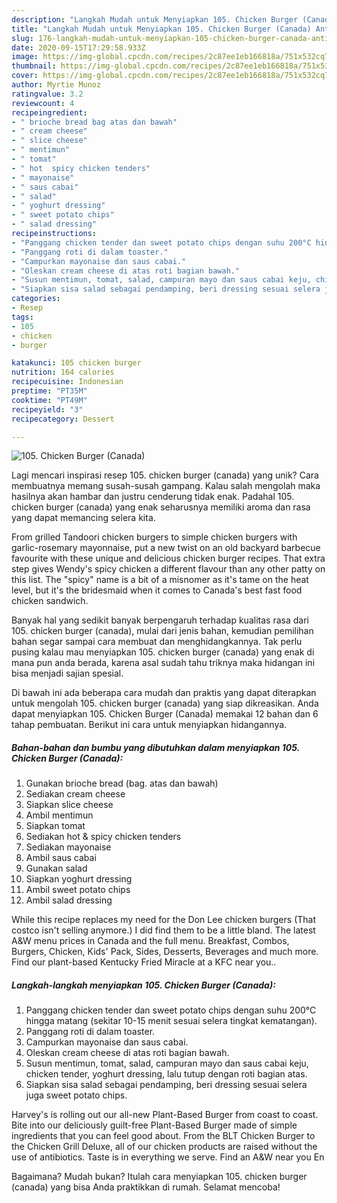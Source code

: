 ```yaml
---
description: "Langkah Mudah untuk Menyiapkan 105. Chicken Burger (Canada) Anti Gagal"
title: "Langkah Mudah untuk Menyiapkan 105. Chicken Burger (Canada) Anti Gagal"
slug: 176-langkah-mudah-untuk-menyiapkan-105-chicken-burger-canada-anti-gagal
date: 2020-09-15T17:29:58.933Z
image: https://img-global.cpcdn.com/recipes/2c87ee1eb166818a/751x532cq70/105-chicken-burger-canada-foto-resep-utama.jpg
thumbnail: https://img-global.cpcdn.com/recipes/2c87ee1eb166818a/751x532cq70/105-chicken-burger-canada-foto-resep-utama.jpg
cover: https://img-global.cpcdn.com/recipes/2c87ee1eb166818a/751x532cq70/105-chicken-burger-canada-foto-resep-utama.jpg
author: Myrtie Munoz
ratingvalue: 3.2
reviewcount: 4
recipeingredient:
- " brioche bread bag atas dan bawah"
- " cream cheese"
- " slice cheese"
- " mentimun"
- " tomat"
- " hot  spicy chicken tenders"
- " mayonaise"
- " saus cabai"
- " salad"
- " yoghurt dressing"
- " sweet potato chips"
- " salad dressing"
recipeinstructions:
- "Panggang chicken tender dan sweet potato chips dengan suhu 200°C hingga matang (sekitar 10-15 menit sesuai selera tingkat kematangan)."
- "Panggang roti di dalam toaster."
- "Campurkan mayonaise dan saus cabai."
- "Oleskan cream cheese di atas roti bagian bawah."
- "Susun mentimun, tomat, salad, campuran mayo dan saus cabai keju, chicken tender, yoghurt dressing, lalu tutup dengan roti bagian atas."
- "Siapkan sisa salad sebagai pendamping, beri dressing sesuai selera juga sweet potato chips."
categories:
- Resep
tags:
- 105
- chicken
- burger

katakunci: 105 chicken burger 
nutrition: 164 calories
recipecuisine: Indonesian
preptime: "PT35M"
cooktime: "PT49M"
recipeyield: "3"
recipecategory: Dessert

---
```



![105. Chicken Burger (Canada)](https://img-global.cpcdn.com/recipes/2c87ee1eb166818a/751x532cq70/105-chicken-burger-canada-foto-resep-utama.jpg)

Lagi mencari inspirasi resep 105. chicken burger (canada) yang unik? Cara membuatnya memang susah-susah gampang. Kalau salah mengolah maka hasilnya akan hambar dan justru cenderung tidak enak. Padahal 105. chicken burger (canada) yang enak seharusnya memiliki aroma dan rasa yang dapat memancing selera kita.

From grilled Tandoori chicken burgers to simple chicken burgers with garlic-rosemary mayonnaise, put a new twist on an old backyard barbecue favourite with these unique and delicious chicken burger recipes. That extra step gives Wendy&#39;s spicy chicken a different flavour than any other patty on this list. The &#34;spicy&#34; name is a bit of a misnomer as it&#39;s tame on the heat level, but it&#39;s the bridesmaid when it comes to Canada&#39;s best fast food chicken sandwich.

Banyak hal yang sedikit banyak berpengaruh terhadap kualitas rasa dari 105. chicken burger (canada), mulai dari jenis bahan, kemudian pemilihan bahan segar sampai cara membuat dan menghidangkannya. Tak perlu pusing kalau mau menyiapkan 105. chicken burger (canada) yang enak di mana pun anda berada, karena asal sudah tahu triknya maka hidangan ini bisa menjadi sajian spesial.


Di bawah ini ada beberapa cara mudah dan praktis yang dapat diterapkan untuk mengolah 105. chicken burger (canada) yang siap dikreasikan. Anda dapat menyiapkan 105. Chicken Burger (Canada) memakai 12 bahan dan 6 tahap pembuatan. Berikut ini cara untuk menyiapkan hidangannya.

<!--inarticleads1-->

##### Bahan-bahan dan bumbu yang dibutuhkan dalam menyiapkan 105. Chicken Burger (Canada):

1. Gunakan  brioche bread (bag. atas dan bawah)
1. Sediakan  cream cheese
1. Siapkan  slice cheese
1. Ambil  mentimun
1. Siapkan  tomat
1. Sediakan  hot &amp; spicy chicken tenders
1. Sediakan  mayonaise
1. Ambil  saus cabai
1. Gunakan  salad
1. Siapkan  yoghurt dressing
1. Ambil  sweet potato chips
1. Ambil  salad dressing


While this recipe replaces my need for the Don Lee chicken burgers (That costco isn&#39;t selling anymore.) I did find them to be a little bland. The latest A&amp;W menu prices in Canada and the full menu. Breakfast, Combos, Burgers, Chicken, Kids&#39; Pack, Sides, Desserts, Beverages and much more. Find our plant-based Kentucky Fried Miracle at a KFC near you.. 

<!--inarticleads2-->

##### Langkah-langkah menyiapkan 105. Chicken Burger (Canada):

1. Panggang chicken tender dan sweet potato chips dengan suhu 200°C hingga matang (sekitar 10-15 menit sesuai selera tingkat kematangan).
1. Panggang roti di dalam toaster.
1. Campurkan mayonaise dan saus cabai.
1. Oleskan cream cheese di atas roti bagian bawah.
1. Susun mentimun, tomat, salad, campuran mayo dan saus cabai keju, chicken tender, yoghurt dressing, lalu tutup dengan roti bagian atas.
1. Siapkan sisa salad sebagai pendamping, beri dressing sesuai selera juga sweet potato chips.


Harvey&#39;s is rolling out our all-new Plant-Based Burger from coast to coast. Bite into our deliciously guilt-free Plant-Based Burger made of simple ingredients that you can feel good about. From the BLT Chicken Burger to the Chicken Grill Deluxe, all of our chicken products are raised without the use of antibiotics. Taste is in everything we serve. Find an A&amp;W near you En 

Bagaimana? Mudah bukan? Itulah cara menyiapkan 105. chicken burger (canada) yang bisa Anda praktikkan di rumah. Selamat mencoba!
